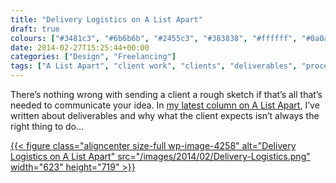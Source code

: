 ```yaml
---
title: "Delivery Logistics on A List Apart"
draft: true
colours: ["#3481c3", "#6b6b6b", "#2455c3", "#383838", "#ffffff", "#0a0a0a", "#ffffff"]
date: 2014-02-27T15:25:44+00:00
categories: ["Design", "Freelancing"]
tags: ["A List Apart", "client work", "clients", "deliverables", "process"]
---
```


There’s nothing wrong with sending a client a rough sketch if that’s all that’s needed to communicate your idea. In [my latest column on A List Apart](http://alistapart.com/column/delivery-logistics), I’ve written about deliverables and why what the client expects isn’t always the right thing to do…

[{{< figure class="aligncenter size-full wp-image-4258" alt="Delivery Logistics on A List Apart" src="/images/2014/02/Delivery-Logistics.png" width="623" height="719" >}}](http://alistapart.com/column/delivery-logistics)

	